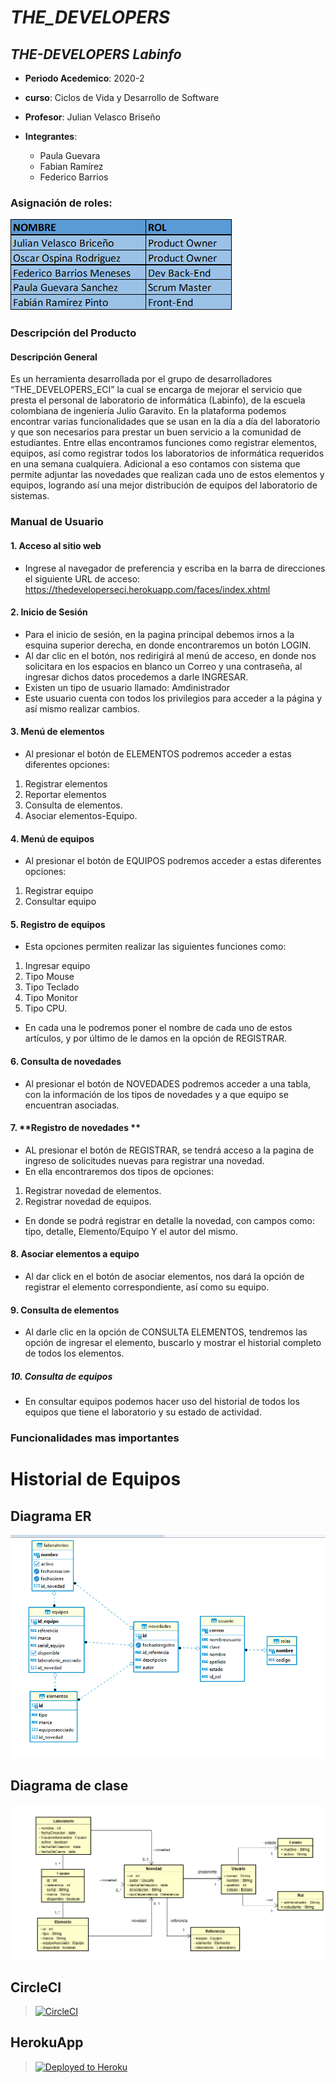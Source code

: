 # ***THE_DEVELOPERS***
## ***THE-DEVELOPERS Labinfo***

  - **Periodo Acedemico**: 2020-2
  - **curso**: Ciclos de Vida y Desarrollo de Software
  - **Profesor**: Julian Velasco Briseño
  
  
- **Integrantes**:
  - Paula Guevara
  - Fabian Ramírez
  - Federico Barrios

### Asignación de roles:
![texto cualquiera por si no carga la imagen](https://github.com/The-Developers-Eci/2020-2-PROYCVDS-THE_DEVELOPERS_ECI/blob/main/Imagenes/roles%20proy%20labinfo.png)
 
 ### Descripción del Producto
  #### Descripción General
  
Es un herramienta desarrollada por el grupo de desarrolladores “THE_DEVELOPERS_ECI” la cual se encarga de mejorar el servicio que presta el personal de laboratorio de informática (Labinfo), de la escuela colombiana de ingeniería Julio Garavito. En la plataforma podemos encontrar varias funcionalidades que se usan en la día a día del laboratorio y que son necesarios para prestar un buen servicio a la comunidad de estudiantes. Entre ellas encontramos funciones como registrar elementos, equipos, así como registrar todos los laboratorios de informática requeridos en una semana cualquiera. Adicional a eso contamos con sistema que permite adjuntar las novedades que realizan cada uno de estos elementos y equipos, logrando así una mejor distribución de equipos del laboratorio de sistemas.
    
  ### Manual de Usuario
  #### 1. **Acceso al sitio web**
  - Ingrese al navegador de preferencia y escriba en la barra de direcciones el siguiente URL de acceso:
      https://thedeveloperseci.herokuapp.com/faces/index.xhtml
  
  #### 2.	**Inicio de Sesión**
  - Para el inicio de sesión, en la pagina principal debemos irnos a la esquina superior derecha, en donde encontraremos un botón LOGIN. 
  - Al dar clic en el botón, nos redirigirá al menú de acceso, en donde nos solicitara en los espacios en blanco un Correo y una contraseña,     al ingresar dichos datos procedemos a darle INGRESAR.
  - Existen un tipo de usuario llamado: Amdinistrador
  - Este usuario cuenta con todos los privilegios para acceder a la página y así mismo realizar cambios.
  
  #### 3. **Menú de elementos**
  - Al presionar el botón de ELEMENTOS podremos acceder a estas diferentes opciones:
  1. Registrar elementos
  2. Reportar elementos
  3. Consulta de elementos.
  4. Asociar elementos-Equipo.

  #### 4. **Menú de equipos**
  
  - Al presionar el botón de EQUIPOS podremos acceder a estas diferentes opciones:
  1. Registrar equipo
  2. Consultar equipo
  
  #### 5. **Registro de equipos**
  
  - Esta opciones permiten realizar las siguientes funciones como:
  
  1. Ingresar equipo
  2. Tipo Mouse
  3. Tipo Teclado
  4. Tipo Monitor
  5. Tipo CPU.
  
  - En cada una le podremos poner el nombre de cada uno de estos artículos, y por último de le damos en la opción de REGISTRAR.
  
  #### 6. **Consulta de novedades**
  
  - Al presionar el botón de NOVEDADES podremos acceder a una tabla, con la información de los tipos de novedades y a que equipo se encuentran asociadas.
  
  #### 7. **Registro de novedades **
  
  - AL presionar el botón de REGISTRAR, se tendrá acceso a la pagina de ingreso de solicitudes nuevas para registrar una novedad.
  - En ella encontraremos dos tipos de opciones:
  
  1. Registrar novedad de elementos.
  2. Registrar novedad de equipos.
  
  - En donde se podrá registrar en detalle la novedad, con campos como: tipo, detalle, Elemento/Equipo Y el autor del mismo.
  
  #### 8. **Asociar elementos a equipo**
  
  - Al dar click en el botón de asociar elementos, nos dará la opción de registrar el elemento correspondiente, así como su equipo.
  
  #### 9. **Consulta de elementos**
  
  - Al darle clic en la opción de CONSULTA ELEMENTOS, tendremos las opción de ingresar el elemento, buscarlo y mostrar el historial completo de todos los elementos.
  
  ##### 10. **Consulta de equipos**
  
  - En consultar equipos podemos hacer uso del historial de todos los equipos que tiene el laboratorio y su estado de actividad. 
  
  
  
  
  ### Funcionalidades mas importantes
 
# Historial de Equipos
## Diagrama ER
![texto cualquiera por si no carga la imagen](https://github.com/The-Developers-Eci/2020-2-PROYCVDS-THE_DEVELOPERS_ECI/blob/main/Imagenes/Captura%20de%20pantalla%202020-11-13%20214917.png)
## Diagrama de clase
![texto cualquiera por si no carga la imagen](https://github.com/The-Developers-Eci/2020-2-PROYCVDS-THE_DEVELOPERS_ECI/blob/main/Imagenes/Digrama%20de%20clase%20Historial%20De%20Equipos.png)
## CircleCI
>[![CircleCI](https://circleci.com/gh/The-Developers-Eci/2020-2-PROYCVDS-THE_DEVELOPERS_ECI.svg?style=svg)](https://app.circleci.com/pipelines/github/The-Developers-Eci/2020-2-PROYCVDS-THE_DEVELOPERS_ECI)

## HerokuApp
>[![Deployed to Heroku](https://www.herokucdn.com/deploy/button.png)](https://thedeveloperseci.herokuapp.com/)
